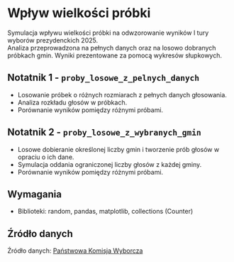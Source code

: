 # Wpływ wielkości próbki
Symulacja wpływu wielkości próbki na odwzorowanie wyników I tury wyborów prezydenckich 2025.\
Analiza przeprowadzona na pełnych danych oraz na losowo dobranych próbkach gmin.
Wyniki prezentowane za pomocą wykresów słupkowych.

## Notatnik 1 - `proby_losowe_z_pelnych_danych`
* Losowanie próbek o różnych rozmiarach z pełnych danych głosowania.
* Analiza rozkładu głosów w próbkach.
* Porównanie wyników pomiędzy różnymi próbami.

## Notatnik 2 - `proby_losowe_z_wybranych_gmin`
* Losowe dobieranie określonej liczby gmin i tworzenie prób głosów w opraciu o ich dane.
* Symulacja oddania ograniczonej liczby głosów z każdej gminy.
* Porównanie wyników pomiędzy różnymi próbami.

## Wymagania
* Biblioteki: random, pandas, matplotlib, collections (Counter)

## Źródło danych 

Źródło danych: [Państwowa Komisja Wyborcza](https://wybory.gov.pl)
